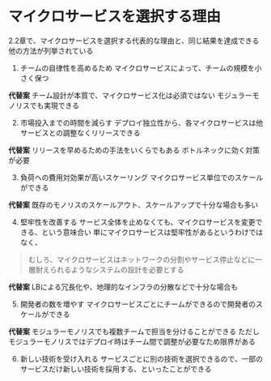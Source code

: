 # マイクロサービスを選択する理由
2.2章で、マイクロサービスを選択する代表的な理由と、同じ結果を達成できる他の方法が列挙されている

1. チームの自律性を高めるため
マイクロサービスによって、チームの規模を小さく保つ

**代替案**
チーム設計が本質で、マイクロサービス化は必須ではない
モジュラーモノリスでも実現できる

2.  市場投入までの時間を減らす
デプロイ独立性から、各マイクロサービスは他サービスとの調整なくリリースできる

**代替案**
リリースを早めるための手法をいくらでもある
ボトルネックに効く対策が必要

3.  負荷への費用対効果が高いスケーリング
マイクロサービス単位でのスケールができる

**代替案**
既存のモノリスのスケールアウト、スケールアップで十分な場合も多い

4. 堅牢性を改善する
サービス全体を止めなくても、マイクロサービスを変更できる、という意味合い
単にマイクロサービスは堅牢性があるというわけではなく、
> むしろ、マイクロサービスはネットワークの分割やサービス停止などに一層耐えられるようなシステムの設計を必要とする

**代替案**
LBによる冗長化や、地理的なインフラの分散などで十分な場合も

5. 開発者の数を増やす
マイクロサービスごとにチームができるので開発者のスケールができる

**代替案**
モジュラーモノリスでも複数チームで担当を分けることができる
ただしモジュラーモノリスではデプロイ時はチーム間で調整が必要なため限界がある

6. 新しい技術を受け入れる
サービスごとに別の技術を選択できるので、一部のサービスだけ新しい技術を採用する、といったことができる

